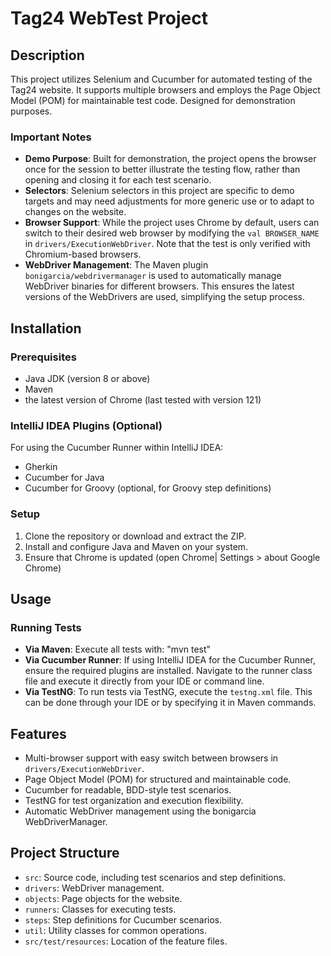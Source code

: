 # Tag24 WebTest Project

## Description
This project utilizes Selenium and Cucumber for automated testing of the Tag24 website. It supports multiple browsers and employs the Page Object Model (POM) for maintainable test code. Designed for demonstration purposes.

### Important Notes
- **Demo Purpose**: Built for demonstration, the project opens the browser once for the session to better illustrate the testing flow, rather than opening and closing it for each test scenario.
- **Selectors**: Selenium selectors in this project are specific to demo targets and may need adjustments for more generic use or to adapt to changes on the website.
- **Browser Support**: While the project uses Chrome by default, users can switch to their desired web browser by modifying the `val BROWSER_NAME` in `drivers/ExecutionWebDriver`. Note that the test is only verified with Chromium-based browsers.
- **WebDriver Management**: The Maven plugin `bonigarcia/webdrivermanager` is used to automatically manage WebDriver binaries for different browsers. This ensures the latest versions of the WebDrivers are used, simplifying the setup process.

## Installation

### Prerequisites
- Java JDK (version 8 or above)
- Maven
- the latest version of Chrome (last tested with version 121)

### IntelliJ IDEA Plugins (Optional)
For using the Cucumber Runner within IntelliJ IDEA:
- Gherkin
- Cucumber for Java
- Cucumber for Groovy (optional, for Groovy step definitions)

### Setup
1. Clone the repository or download and extract the ZIP.
2. Install and configure Java and Maven on your system.
3. Ensure that Chrome is updated (open Chrome| Settings > about Google Chrome)

## Usage

### Running Tests
- **Via Maven**: Execute all tests with: "mvn test"
- **Via Cucumber Runner**:
 If using IntelliJ IDEA for the Cucumber Runner, ensure the required plugins are installed.
 Navigate to the runner class file and execute it directly from your IDE or command line.
- **Via TestNG**: To run tests via TestNG, execute the `testng.xml` file. This can be done through your IDE or by specifying it in Maven commands.

## Features
- Multi-browser support with easy switch between browsers in `drivers/ExecutionWebDriver`.
- Page Object Model (POM) for structured and maintainable code.
- Cucumber for readable, BDD-style test scenarios.
- TestNG for test organization and execution flexibility.
- Automatic WebDriver management using the bonigarcia WebDriverManager.

## Project Structure
- `src`: Source code, including test scenarios and step definitions.
- `drivers`: WebDriver management.
- `objects`: Page objects for the website.
- `runners`: Classes for executing tests.
- `steps`: Step definitions for Cucumber scenarios.
- `util`: Utility classes for common operations.
- `src/test/resources`: Location of the feature files.


